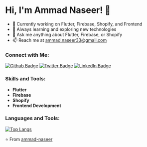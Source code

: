 <p align="center"><b>
  <h1>Hi, I'm Ammad Naseer! 👋</h1>
</b>
</p>


- 🔭 Currently working on Flutter, Firebase, Shopify, and Frontend
- 🌱 Always learning and exploring new technologies
- 💬 Ask me anything about Flutter, Firebase, or Shopify
- 📫 Reach me at [ammad.naseer33@gmail.com](mailto:ammad.naseer33@gmail.com)

### Connect with Me:

[![Github Badge](https://img.shields.io/badge/-ammad--naseer-black?style=flat&logo=github&logoColor=white)](https://github.com/ammad-naseer)
[![Twitter Badge](https://img.shields.io/badge/-YourTwitterHandle-blue?style=flat&logo=twitter&logoColor=white)](YOUR-TWITTER-LINK)
[![LinkedIn Badge](https://img.shields.io/badge/-YourLinkedIn-blue?style=flat&logo=linkedin&logoColor=white)](YOUR-LINKEDIN-LINK)

### Skills and Tools:

- **Flutter**
- **Firebase**
- **Shopify**
- **Frontend Development**

### Languages and Tools:

[![Top Langs](https://github-readme-stats.vercel.app/api/top-langs/?username=ammad-naseer&layout=compact)](https://github.com/ammad-naseer)

⭐️ From [ammad-naseer](https://github.com/ammad-naseer)


<!--
**Ammad-Naseer/Ammad-Naseer** is a ✨ _special_ ✨ repository because its `README.md` (this file) appears on your GitHub profile.

Here are some ideas to get you started:

- 🔭 I’m currently working on ...
- 🌱 I’m currently learning ...
- 👯 I’m looking to collaborate on ...
- 🤔 I’m looking for help with ...
- 💬 Ask me about ...
- 📫 How to reach me: ...
- 😄 Pronouns: ...
- ⚡ Fun fact: ...
-->
